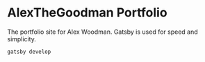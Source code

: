 # AlexTheGoodman Portfolio

The portfolio site for Alex Woodman. Gatsby is used for speed and simplicity.

`gatsby develop`
